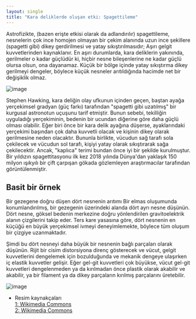 ```yaml
---
layout: single
title: "Kara deliklerde oluşan etki: Spagettileme"
---
```

Astrofizikte, (bazen erişte etkisi olarak da adlandırılır) spagettileme, nesnelerin çok ince homojen olmayan bir çekim alanında uzun ince şekillere (spagetti gibi) dikey gerdirilmesi ve yatay sıkıştırılmasıdır; Aşırı gelgit kuvvetlerinden kaynaklanır. En aşırı durumlarda, kara deliklerin yakınında, gerilmeler o kadar güçlüdür ki, hiçbir nesne bileşenlerine ne kadar güçlü olursa olsun, ona dayanamaz. Küçük bir bölge içinde yatay sıkıştırma dikey gerilmeyi dengeler, böylece küçük nesneler arıtıldığında hacimde net bir değişiklik olmaz.

![image](https://upload.wikimedia.org/wikipedia/commons/thumb/0/08/Field_tidal.svg/800px-Field_tidal.svg.png)

Stephen Hawking, kara deliğin olay ufkunun içinden geçen, baştan ayağa yerçekimsel gradyan (güç farkı) tarafından "spagetti gibi uzatılmış" bir kurgusal astronotun uçuşunu tarif etmiştir. Bunun sebebi, tekilliğin uyguladığı yerçekiminin, bedenin bir ucundan diğerine göre daha güçlü olması olabilir. Eğer biri önce bir kara delik ayağına düşerse, ayaklarındaki yerçekimi başından çok daha kuvvetli olacak ve kişinin dikey olarak gerilmesine neden olacaktır. Bununla birlikte, vücudun sağ tarafı sola çekilecek ve vücudun sol tarafı, kişiyi yatay olarak sıkıştırarak sağa çekilecektir. Ancak, "kaplıca" terimi bundan önce iyi bir şekilde kurulmuştur. Bir yıldızın spagettitasyonu ilk kez 2018 yılında Dünya'dan yaklaşık 150 milyon ışıkyılı bir çift çarpışan gökada gözlemleyen araştırmacılar tarafından görüntülenmiştir.

Basit bir örnek
--

Bir gezegene doğru düşen dört nesnenin arıtımı
Bir elmas oluşumunda konumlandırılmış, bir gezegenin üzerindeki alanda dört ayrı nesne düşünün. Dört nesne, göksel bedenin merkezine doğru yönlendirilen gravitoelektrik alanın çizgilerini takip eder. Ters kare yasasına göre, dört nesnenin en küçüğü en büyük yerçekimsel ivmeyi deneyimlemekte, böylece tüm oluşum bir çizgiye uzanmaktadır.

Şimdi bu dört nesneyi daha büyük bir nesnenin bağlı parçaları olarak düşünün. Rijit bir cisim distorsiyona direnç gösterecek ve vücut, gelgit kuvvetlerini dengelemek için bozulduğunda ve mekanik dengeye ulaşırken iç elastik kuvvetler gelişir. Eğer gel-git kuvvetleri çok büyükse, vücut gel-git kuvvetleri dengelenmeden ya da kırılmadan önce plastik olarak akabilir ve akabilir, ya bir filament ya da dikey parçaların kırılmış parçalarını üretebilir.

![image](https://upload.wikimedia.org/wikipedia/commons/6/63/Spaghettification.gif)



- Resim kaynakçaları                                                                                                                   
[1: Wikimedia Commons](https://upload.wikimedia.org/wikipedia/commons/thumb/0/08/Field_tidal.svg/800px-Field_tidal.svg.png)                                                                   
[2: Wikimedia Commons](https://upload.wikimedia.org/wikipedia/commons/6/63/Spaghettification.gif)

	
<div style="display:none;">Kara delik</div>
<div style="display:none;">Kara delik nedir</div>	
<div style="display:none;">Spagettileme</div>	
<div style="display:none;">Kara delik spagetti</div>
<div style="display:none;">Karadelik</div>
<div style="display:none;">Kara delik astrofizik</div>
